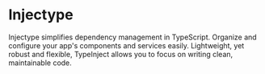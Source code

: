 # Injectype
Injectype simplifies dependency management in TypeScript. Organize and configure your app's components and services easily. Lightweight, yet robust and flexible, TypeInject allows you to focus on writing clean, maintainable code.
